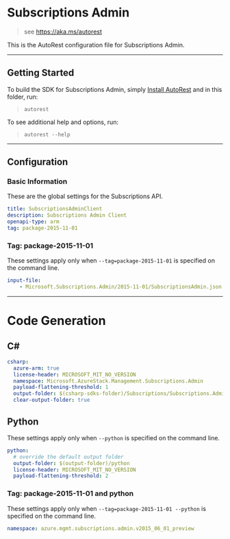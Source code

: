 # Subscriptions Admin
    
> see https://aka.ms/autorest

This is the AutoRest configuration file for Subscriptions Admin.

---
## Getting Started 
To build the SDK for Subscriptions Admin, simply [Install AutoRest](https://aka.ms/autorest/install) and in this folder, run:

> `autorest`

To see additional help and options, run:

> `autorest --help`
---

## Configuration

### Basic Information 
These are the global settings for the Subscriptions API.

``` yaml
title: SubscriptionsAdminClient
description: Subscriptions Admin Client
openapi-type: arm
tag: package-2015-11-01
```

### Tag: package-2015-11-01

These settings apply only when `--tag=package-2015-11-01` is specified on the command line.

``` yaml $(tag) == 'package-2015-11-01'
input-file:
    - Microsoft.Subscriptions.Admin/2015-11-01/SubscriptionsAdmin.json
```

---
# Code Generation

## C# 

``` yaml $(csharp)
csharp:
  azure-arm: true
  license-header: MICROSOFT_MIT_NO_VERSION
  namespace: Microsoft.AzureStack.Management.Subscriptions.Admin
  payload-flattening-threshold: 1
  output-folder: $(csharp-sdks-folder)/Subscriptions/Subscriptions.Admin/Generated
  clear-output-folder: true
```

## Python

These settings apply only when `--python` is specified on the command line.

``` yaml $(python)
python:
  # override the default output folder
  output-folder: $(output-folder)/python
  license-header: MICROSOFT_MIT_NO_VERSION
  payload-flattening-threshold: 2
```

### Tag: package-2015-11-01 and python

These settings apply only when `--tag=package-2015-11-01 --python` is specified on the command line.

``` yaml $(tag) == 'package-2015-11-01' && $(python)
namespace: azure.mgmt.subscriptions.admin.v2015_06_01_preview
```
